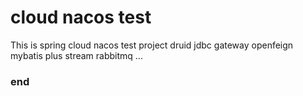 # cloud nacos test
This is spring cloud nacos test project
druid
jdbc
gateway
openfeign
mybatis plus
stream rabbitmq
...
### end

